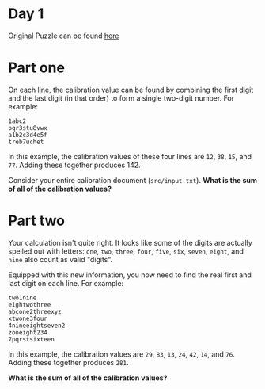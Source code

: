 # Day 1

Original Puzzle can be found [here]

# Part one
On each line, the calibration value can be found by combining the first digit and the last digit (in that order) to form a single two-digit number. For example:

```
1abc2
pqr3stu8vwx
a1b2c3d4e5f
treb7uchet
```
In this example, the calibration values of these four lines are `12`, `38`, `15`, and `77`. Adding these together produces 142.

Consider your entire calibration document (`src/input.txt`). **What is the sum of all of the calibration values?**

# Part two

Your calculation isn't quite right. It looks like some of the digits are actually spelled out with letters: `one`, 
`two`, `three`, `four`, `five`, `six`, `seven`, `eight`, and `nine` also count as valid "digits".

Equipped with this new information, you now need to find the real first and last digit on each line. For example:

```
two1nine
eightwothree
abcone2threexyz
xtwone3four
4nineeightseven2
zoneight234
7pqrstsixteen
```

In this example, the calibration values are `29`, `83`, `13`, `24`, `42`, `14`, and `76`. 
Adding these together produces `281`.

**What is the sum of all of the calibration values?**

[here]: https://adventofcode.com/2023/day/1
